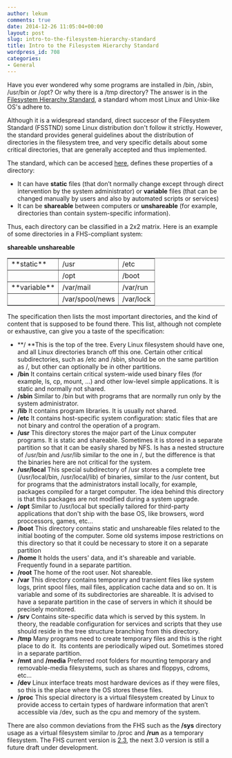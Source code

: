 ```yaml
---
author: lekum
comments: true
date: 2014-12-26 11:05:04+00:00
layout: post
slug: intro-to-the-filesystem-hierarchy-standard
title: Intro to the Filesystem Hierarchy Standard
wordpress_id: 708
categories:
- General
---
```


Have you ever wondered why some programs are installed in /bin, /sbin, /usr/bin or /opt? Or why there is a /tmp directory? The answer is in the [Filesystem Hierarchy Standard](http://en.wikipedia.org/wiki/Filesystem_Hierarchy_Standard), a standard whom most Linux and Unix-like OS's adhere to.<!-- more -->

Although it is a widespread standard, direct succesor of the Filesystem Standard (FSSTND) some Linux distribution don't follow it strictly. However, the standard provides general guidelines about the distribution of directories in the filesystem tree, and very specific details about some critical directories, that are generally accepted and thus implemented.

The standard, which can be accesed [here](http://www.pathname.com/fhs/), defines these properties of a directory:




  * It can have **static** files (that don’t normally change except through direct intervention by the system administrator) or **variable** files (that can be changed manually by users and also by automated scripts or services)
  * It can be **shareable** between computers or **unshareable** (for example, directories than contain system-specific information).


Thus, each directory can be classified in a 2x2 matrix. Here is an example of some directories in a FHS-compliant system:
<table frame="hsides" border="1" class="CALSTABLE" >


<tr >

**shareable**
**unshareable**
</tr>

<tbody >
<tr >

<td >**static**
</td>

<td >/usr
</td>

<td >/etc
</td>
</tr>
<tr >

<td >
</td>

<td >/opt
</td>

<td >/boot
</td>
</tr>
<tr >

<td >**variable**
</td>

<td >/var/mail
</td>

<td >/var/run
</td>
</tr>
<tr >

<td >
</td>

<td >/var/spool/news
</td>

<td >/var/lock
</td>
</tr>
</tbody>
</table>
The specification then lists the most important directories, and the kind of content that is supposed to be found there. This list, although not complete or exhaustive, can give you a taste of the specification:




  * **/ **This is the top of the tree. Every Linux filesystem should have one, and all Linux directories branch off this one. Certain other critical subdirectories, such as /etc and /sbin, should be on the same partition as /, but other can optionally be in other partitions.
  * **/bin** It contains certain critical system-wide used binary files (for example, ls, cp, mount, ...) and other low-level simple applications. It is static and normally not shared.
  * **/sbin** Similar to /bin but with programs that are normally run only by the system administrator.
  * **/lib** It contains program libraries. It is usually not shared.
  * **/etc** It contains host-specific system configuration: static files that are not binary and control the operation of a program.
  * **/usr** This directory stores the major part of the Linux computer programs. It is static and shareable. Sometimes it is stored in a separate partition so that it can be easily shared by NFS. Is has a nested structure of /usr/bin and /usr/lib similar to the one in /, but the difference is that the binaries here are not critical for the system.
  * **/usr/local** This special subdirectory of /usr stores a complete tree (/usr/local/bin, /usr/local/lib) of binaries, similar to the /usr content, but for programs that the administrators install locally, for example, packages compiled for a target computer. The idea behind this directory is that this packages are not modified during a system upgrade.
  * **/opt** Similar to /usr/local but specially tailored for third-party applications that don't ship with the base OS, like browsers, word proccessors, games, etc...
  * **/boot** This directory contains static and unshareable files related to the initial booting of the computer. Some old systems impose restrictions on this directory so that it could be necessary to store it on a separate partition
  * **/home** It holds the users' data, and it's shareable and variable. Frequently found in a separate partition.
  * **/root** The home of the root user. Not shareable.
  * **/var** This directory contains temporary and transient files like system logs, print spool files, mail files, application cache data and so on. It is variable and some of its subdirectories are shareable. It is advised to have a separate partition in the case of servers in which it should be precisely monitored.
  * **/srv** Contains site-specific data which is served by this system. In theory, the readable configuration for services and scripts that they use should reside in the tree structure branching from this directory.
  * **/tmp** Many programs need to create temporary files and this is the right place to do it.  Its contents are periodically wiped out. Sometimes stored in a separate partition.
  * **/mnt** and **/media** Preferred root folders for mounting temporary and removable-media filesystems, such as shares and floppys, cdroms, etc...
  * **/dev** Linux interface treats most hardware devices as if they were files, so this is the place where the OS stores these files.
  * **/proc** This special directory is a virtual filesystem created by Linux to provide access to certain types of hardware information that aren’t accessible via /dev, such as the cpu and memory of the system.


There are also common deviations from the FHS such as the **/sys** directory usage as a virtual filesystem similar to /proc and **/run** as a temporary filesystem. The FHS current version is [2.3](http://www.pathname.com/fhs/pub/fhs-2.3.html), the next 3.0 version is still a future draft under development.
